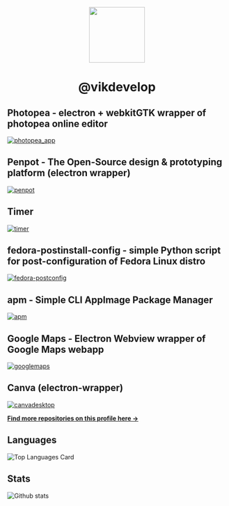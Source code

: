 <p align=center>
  <img align="center" width="128" height="128" src="https://avatars.githubusercontent.com/u/83600218?s=400&u=d30959d4727970aa7701bdf8a7f862313fca56fb&v=4">
</p>
<h1 align=center>@vikdevelop</h1>

## Photopea - electron + webkitGTK wrapper of photopea online editor
[![photopea_app](https://github-readme-stats.vercel.app/api/pin/?username=vikdevelop&repo=photopea_app&theme=github_dark)](https://github.com/vikdevelop/photopea_app)
## Penpot - The Open-Source design & prototyping platform (electron wrapper)
[![penpot](https://github-readme-stats.vercel.app/api/pin/?username=vikdevelop&repo=penpot&theme=github_dark)](https://github.com/vikdevelop/penpot)
## Timer
[![timer](https://github-readme-stats.vercel.app/api/pin/?username=vikdevelop&repo=timer&theme=github_dark)](https://github.com/vikdevelop/timer)
## fedora-postinstall-config - simple Python script for post-configuration of Fedora Linux distro
[![fedora-postconfig](https://github-readme-stats.vercel.app/api/pin/?username=vikdevelop&repo=fedora-postconfig&theme=github_dark)](https://github.com/vikdevelop/fedora-postconfig)
## apm - Simple CLI AppImage Package Manager
[![apm](https://github-readme-stats.vercel.app/api/pin/?username=vikdevelop&repo=apm&theme=github_dark)](https://github.com/vikdevelop/apm)
## Google Maps - Electron Webview wrapper of Google Maps webapp
[![googlemaps](https://github-readme-stats.vercel.app/api/pin/?username=vikdevelop&repo=googlemaps&theme=github_dark)](https://github.com/vikdevelop/googlemaps)
## Canva (electron-wrapper)
[![canvadesktop](https://github-readme-stats.vercel.app/api/pin/?username=vikdevelop&repo=canvadesktop&theme=github_dark)](https://github.com/vikdevelop/canvadesktop)


<a href="https://github.com/vikdevelop?tab=repositories"><b>Find more repositories on this profile here →</b></a>

## Languages
![Top Languages Card](https://github-readme-stats.vercel.app/api/top-langs/?username=vikdevelop&exclude_repo=duckduckgo-browser&hide=cmake&theme=github_dark)
## Stats
![Github stats](https://github-readme-stats.vercel.app/api?username=vikdevelop&theme=github_dark&show_icons=true&count_private=true)
